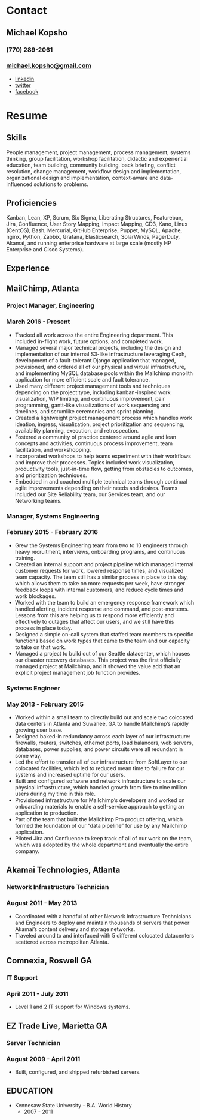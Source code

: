 # Contact
## Michael Kopsho
### (770) 289-2061
### michael.kopsho@gmail.com
* [linkedin](https://www.linkedin.com/in/michael-kopsho-b2b37a2a/)
* [twitter](https://twitter.com/Michael_Tsunam1)
* [facebook](https://www.facebook.com/Rembrandt89)

# Resume

## Skills
People management, project management, process management, systems thinking, group facilitation, workshop facilitation, didactic and experiential education, team building, community building, back briefing, conflict resolution, change management, workflow design and implementation, organizational design and implementation, context-aware and data-influenced solutions to problems.

## Proficiencies
Kanban, Lean, XP, Scrum, Six Sigma, Liberating Structures, Featureban, Jira, Confluence, User Story Mapping, Impact Mapping, CD3, Kano, Linux (CentOS), Bash, Mercurial, GitHub Enterprise, Puppet, MySQL, Apache, nginx, Python, Zabbix, Grafana, Elasticsearch, SolarWinds, PagerDuty, Akamai, and running enterprise hardware at large scale (mostly HP Enterprise and Cisco Systems).

## Experience

## MailChimp, Atlanta 
### Project Manager, Engineering
### March 2016 - Present
* Tracked all work across the entire Engineering department. This included in-flight work, future options, and completed work.
* Managed several major technical projects, including the design and implementation of our internal S3-like infrastructure leveraging Ceph, development of a fault-tolerant Django application that managed, provisioned, and ordered all of our physical and virtual infrastructure, and implementing MySQL database pools within the Mailchimp monolith application for more efficient scale and fault tolerance.
* Used many different project management tools and techniques depending on the project type, including kanban-inspired work visualization, WIP limiting, and continuous improvement, pair programming, gantt-like visualizations of work sequencing and timelines, and scrumlike ceremonies and sprint planning.
* Created a lightweight project management process which handles work ideation, ingress, visualization, project prioritization and sequencing, availability planning, execution, and retrospection.
* Fostered a community of practice centered around agile and lean concepts and activities, continuous process improvement, team facilitation, and workshopping.
* Incorporated workshops to help teams experiment with their workflows and improve their processes. Topics included work visualization, productivity tools, just-in-time flow, getting from obstacles to outcomes, and prioritization techniques.
* Embedded in and coached multiple technical teams through continual agile improvements depending on their needs and desires. Teams included our Site Reliability team, our Services team, and our Networking teams.

### Manager, Systems Engineering
### February 2015 - February 2016
* Grew the Systems Engineering team from two to 10 engineers through heavy recruitment, interviews, onboarding programs, and continuous training.
* Created an internal support and project pipeline which managed internal customer requests for work, lowered response times, and visualized team capacity. The team still has a similar process in place to this day, which allows them to take on more requests per week, have stronger feedback loops with internal customers, and reduce cycle times and work blockages.
* Worked with the team to build an emergency response framework which handled alerting, incident response and command, and post-mortems. Lessons from this are helping us to respond more efficiently and effectively to outages that affect our users, and we still have this process in place today.
* Designed a simple on-call system that staffed team members to specific functions based on work types that came to the team and our capacity to take on that work.
* Managed a project to build out of our Seattle datacenter, which houses our disaster recovery databases. This project was the first officially managed project at Mailchimp, and it showed the value add that an explicit project management job function provides.

### Systems Engineer
### May 2013 - February 2015
* Worked within a small team to directly build out and scale two colocated data centers in Atlanta and Suwanee, GA to handle Mailchimp’s rapidly growing user base.
* Designed baked-in redundancy across each layer of our infrastructure: firewalls, routers, switches, ethernet ports, load balancers, web servers, databases, power supplies, and power circuits were all redundant in some way.
* Led the effort to transfer all of our infrastructure from SoftLayer to our colocated facilities, which led to reduced mean time to failure for our systems and increased uptime for our users.
* Built and configured software and network infrastructure to scale our physical infrastructure, which handled growth from five to nine million users during my time in this role.
* Provisioned infrastructure for Mailchimp’s developers and worked on onboarding materials to enable a self-service approach to getting an application to production.
* Part of the team that built the Mailchimp Pro product offering, which formed the foundation of our “data pipeline” for use by any Mailchimp application.
* Piloted Jira and Confluence to keep track of all of our work on the team, which was adopted by the whole department and eventually the entire company.


## Akamai Technologies, Atlanta
### Network Infrastructure Technician
### August 2011 - May 2013
* Coordinated with a handful of other Network Infrastructure Technicians and Engineers to deploy and maintain thousands of servers that power Akamai’s content delivery and storage networks.
* Traveled around to and interfaced with 5 different colocated datacenters scattered across metropolitan Atlanta.

## Comnexia, Roswell GA
### IT Support
### April 2011 - July 2011
* Level 1 and 2 IT support for Windows systems.

## EZ Trade Live, Marietta GA
### Server Technician
### August 2009 - April 2011
* Built, configured, and shipped refurbished servers.

## EDUCATION
* Kennesaw State University - B.A. World History
  * 2007 - 2011
